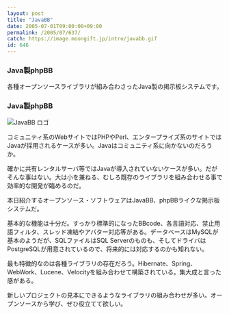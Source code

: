 ```yaml
---
layout: post
title: "JavaBB"
date: 2005-07-01T09:00:00+09:00
permalink: /2005/07/637/
catch: https://image.moongift.jp/intro/javabb.gif
id: 646
---
```

### Java製phpBB
  
各種オープンソースライブラリが組み合わさったJava製の掲示板システムです。  
<!--more-->  

### Java製phpBB
  

![JavaBB ロゴ](https://image.moongift.jp/intro/javabb.gif "JavaBB ロゴ")

  

コミュニティ系のWebサイトではPHPやPerl、エンタープライズ系のサイトではJavaが採用されるケースが多い。Javaはコミュニティ系に向かないのだろうか。

  

確かに共有レンタルサーバ等ではJavaが導入されていないケースが多い。だがそんな事はない。大は小を兼ねる、むしろ既存のライブラリを組み合わせる事で効率的な開発が臨めるのだ。

  

本日紹介するオープンソース・ソフトウェアはJavaBB、phpBBライクな掲示板システムだ。

  

基本的な機能は十分だ。すっかり標準的になったBBcode、各言語対応、禁止用語フィルタ、スレッド凍結やアバター対応等がある。データベースはMySQLが基本のようだが、SQLファイルはSQL Serverのものも、そしてドライバはPostgreSQLが用意されているので、将来的には対応するのかも知れない。

  

最も特徴的なのは各種ライブラリの存在だろう。Hibernate、Spring、WebWork、Lucene、Velocityを組み合わせて構築されている。集大成と言った感がある。

  

新しいプロジェクトの見本にできるようなライブラリの組み合わせが多い。オープンソースから学び、ぜひ役立てて欲しい。

